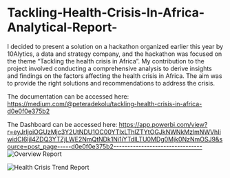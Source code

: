 # Tackling-Health-Crisis-In-Africa-Analytical-Report-

I decided to present a solution on a hackathon organized earlier this year by 10Alytics, a data and strategy company, and the hackathon was focused on the theme “Tackling the health crisis in Africa”. My contribution to the project involved conducting a comprehensive analysis to derive insights and findings on the factors affecting the health crisis in Africa. The aim was to provide the right solutions and recommendations to address the crisis.

The documentation can be accessed here: 
https://medium.com/@peteradekolu/tackling-health-crisis-in-africa-d0e0f0e375b2

The Dashboard can be accessed here:
https://app.powerbi.com/view?r=eyJrIjoiOGUzMjc3Y2UtNDU1OC00YTIxLThlZTYtOGJkNWNkMzlmNWVhIiwidCI6IjI4ZDQ3YTZjLWE2NmQtNDk1Ni1iYTdlLTU0MDg0Mjk0NzNmOSJ9&source=post_page-----d0e0f0e375b2--------------------------------
![Overview Report](https://github.com/Savepeter2/Tackling-Health-Crisis-In-Africa-Analytical-Report-/assets/68739792/3a792112-8c38-402d-9de1-a95478449891)

![Health Crisis Trend Report](https://github.com/Savepeter2/Tackling-Health-Crisis-In-Africa-Analytical-Report-/assets/68739792/32704db6-548b-45fd-93c0-8253764bf448)
